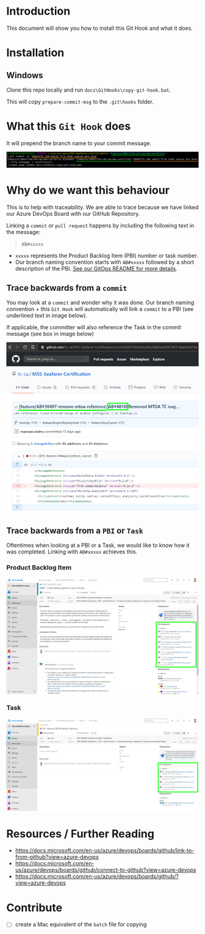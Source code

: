 # Introduction 

This document will show you how to install this Git Hook and what it does.

# Installation

## Windows

Clone this repo locally and run `docs\GitHooks\copy-git-hook.bat`.

This will copy `prepare-commit-msg` to the `.git\hooks` folder.

# What this `Git Hook` does

It will prepend the branch name to your commit message.

<img src="./images/prepend.png">

# Why do we want this behaviour

This is to help with traceability. We are able to trace because we have linked our Azure DevOps Board with our GitHub Repository.

Linking a `commit` or `pull request` happens by including the following text in the message:

> `AB#xxxxx`

- `xxxxx` represents the Product Backlog Item (PBI) number or task number.
- Our branch naming convention starts with `AB#xxxxx` followed by a short description of the PBI. [See our GitOps README for more details](../GitOps/README.md).

## Trace backwards from a `commit`

You may look at a `commit` and wonder why it was done. Our branch naming convention + this `Git Hook` will automatically will link a `commit` to a PBI (see underlined text in image below).

If applicable, the committer will also reference the Task in the commit message (see box in image below)

<img src="./images/github-commit.png">

## Trace backwards from a `PBI` or `Task`

Oftentimes when looking at a PBI or a Task, we would like to know how it was completed. Linking with `AB#xxxxx` achieves this.

### Product Backlog Item

<img src="./images/pbi.png">

### Task

<img src="./images/task.png">

# Resources / Further Reading

- https://docs.microsoft.com/en-us/azure/devops/boards/github/link-to-from-github?view=azure-devops
- https://docs.microsoft.com/en-us/azure/devops/boards/github/connect-to-github?view=azure-devops
- https://docs.microsoft.com/en-us/azure/devops/boards/github/?view=azure-devops

# Contribute

- [ ] create a Mac equivalent of the `batch` file for copying